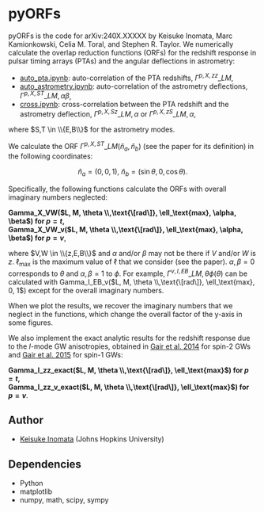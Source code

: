 # pyORFs

pyORFs is the code for arXiv:240X.XXXXX by Keisuke Inomata, Marc Kamionkowski, Celia M. Toral, and Stephen R. Taylor.
We numerically calculate the overlap reduction functions (ORFs) for the redshift response in pulsar timing arrays (PTAs) and the angular deflections in astrometry:

- [auto_pta.ipynb](auto_pta.ipynb): auto-correlation of the PTA redshifts, $\Gamma^{p,X,zz}\_{LM}$,
- [auto_astrometry.ipynb](auto_astrometry.ipynb): auto-correlation of the astrometry deflections, $\Gamma^{p,X,ST}\_{LM,\alpha\beta}$,
- [cross.ipynb](cross.ipynb): cross-correlation between the PTA redshift and the astrometry deflection, $\Gamma^{p,X,Sz}\_{LM,\alpha}$ or $\Gamma^{p,X,zS}\_{LM,\alpha}$,  

where $S,T \in \\{E,B\\}$ for the astrometry modes.

We calculate the ORF $\Gamma^{p,X,ST}\_{LM}(\hat n_a, \hat n_b)$ (see the paper for its definition) in the following coordinates:  

$$
  \hat n_a = (0,0,1),\  \hat n_b = (\sin \theta, 0, \cos \theta).
$$  

Specifically, the following functions calculate the ORFs with overall imaginary numbers neglected:  
  
**Gamma_X_VW($L, M, \theta \\,\text{\[rad\]}, \ell_\text{max}, \alpha, \beta$) for $p = t$,**  
**Gamma_X_VW_v($L, M, \theta \\,\text{\[rad\]}, \ell_\text{max}, \alpha, \beta$) for $p = v$**,  
  
where $V,W \in \\{z,E,B\\}$ and $\alpha$ and/or $\beta$ may not be there if $V$ and/or $W$ is $z$.
$\ell_\text{max}$ is the maximum value of $\ell$ that we consider (see the paper). $\alpha,\beta = 0$ corresponds to $\theta$ and $\alpha,\beta = 1$ to $\phi$. For example, $\Gamma^{v,I,EB}\_{LM,\theta \phi}(\theta)$ can be calculated with Gamma_I_EB_v($L, M, \theta \\,\text{\[rad\]}, \ell_\text{max}, 0, 1$) except for the overall imaginary numbers.


When we plot the results, we recover the imaginary numbers that we neglect in the functions, which change the overall factor of the y-axis in some figures.


We also implement the exact analytic results for the redshift response due to the $I$-mode GW anisotropies, obtained in [Gair et al. 2014](https://arxiv.org/abs/1406.4664) for spin-2 GWs and [Gair et al. 2015](https://arxiv.org/abs/1506.08668) for spin-1 GWs:

**Gamma_I_zz_exact($L, M, \theta \\,\text{\[rad\]}, \ell_\text{max}$) for $p = t$,**  
**Gamma_I_zz_v_exact($L, M, \theta \\,\text{\[rad\]}, \ell_\text{max}$) for $p = v$**.



## Author
- [Keisuke Inomata](mailto:kinomat1@jhu.edu) (Johns Hopkins University)

## Dependencies
- Python
- matplotlib
- numpy, math, scipy, sympy


